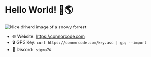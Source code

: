 # Hello World! 👋🌎

<img alt="Nice ditherd image of a snowy forrest" src="https://github.com/Basicprogrammer10/Basicprogrammer10/assets/50306817/e427da10-9417-4879-abf9-346d0c3a6fc3"></img>

<!--
<img height="165px" src="https://github-readme-stats.vercel.app/api?username=Basicprogrammer10&count_private=true&show_icons=true&hide=issues&theme=dark"></img>
<img height="165px" src="https://github-readme-stats.vercel.app/api/top-langs/?username=Basicprogrammer10&layout=compact&langs_count=6&theme=dark"></img>
-->

- 🌐 Website: <https://connorcode.com>
- 🔒 GPG Key: `curl https://connorcode.com/key.asc | gpg --import`
- 💬 Discord: &nbsp;`sigma76`
